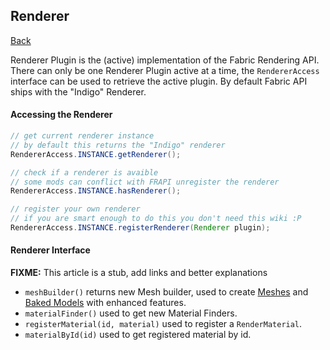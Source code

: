 ## Renderer 
[Back](../fabric.md)

Renderer Plugin is the (active) implementation of the Fabric Rendering API. There can only be one Renderer Plugin active at a time, the `RendererAccess` interface can be used to retrieve the active plugin. By default Fabric API ships with the "Indigo" Renderer.

#### Accessing the Renderer

```java
// get current renderer instance
// by default this returns the "Indigo" renderer
RendererAccess.INSTANCE.getRenderer();

// check if a renderer is avaible
// some mods can conflict with FRAPI unregister the renderer
RendererAccess.INSTANCE.hasRenderer();

// register your own renderer
// if you are smart enough to do this you don't need this wiki :P
RendererAccess.INSTANCE.registerRenderer(Renderer plugin);
```

#### Renderer Interface

**FIXME:** This article is a stub, add links and better explanations  

* `meshBuilder()` returns new Mesh builder, used to create [Meshes](quads/mesh.md) and [Baked Models](models/baked.md) with enhanced features.
* `materialFinder()` used to get new Material Finders.
* `registerMaterial(id, material)` used to register a `RenderMaterial`.
* `materialById(id)` used to get registered material by id.

